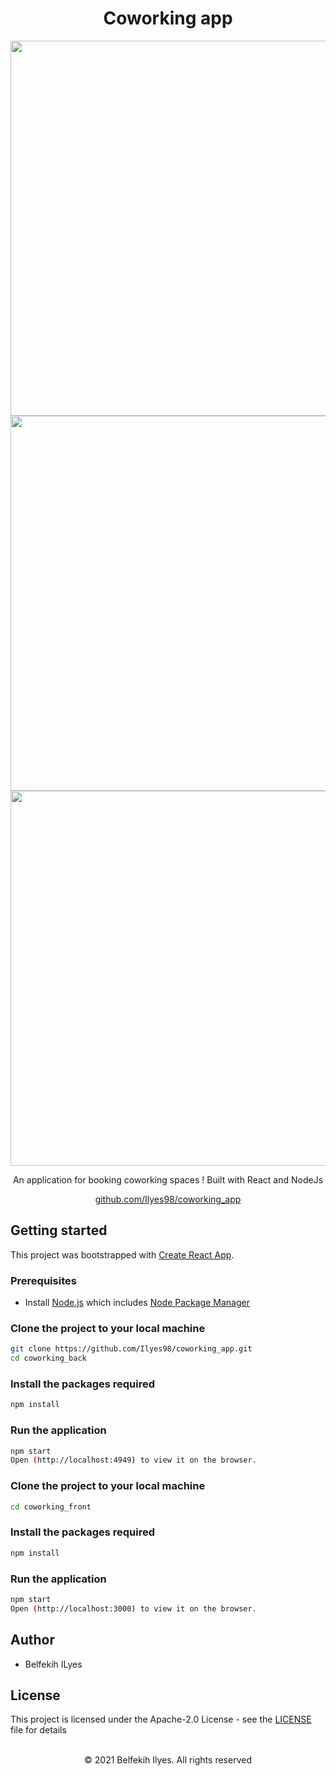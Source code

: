 <h1 align="center">Coworking app</h1>

<p align="center">
    <img src="https://urlz.fr/gJzB" width="600px" />
        <img src="https://urlz.fr/gJzI" width="600px" />
    <img src="https://urlz.fr/gJzL" width="600px" />
</p>

<p align="center">
 An application for booking coworking spaces ! Built with React and NodeJs
</p>

<p align="center">
  <a href="https://github.com/Ilyes98/coworking_app">github.com/Ilyes98/coworking_app</a>
</p>

## Getting started

This project was bootstrapped with [Create React App](https://github.com/facebook/create-react-app).

### Prerequisites

- Install [Node.js](https://nodejs.org) which includes [Node Package Manager](https://www.npmjs.com/get-npm)

### Clone the project to your local machine

```bash
git clone https://github.com/Ilyes98/coworking_app.git
cd coworking_back
```
### Install the packages required

```bash
npm install
```
### Run the application

```bash
npm start
Open (http://localhost:4949) to view it on the browser.
```

### Clone the project to your local machine

```bash
cd coworking_front
```

### Install the packages required

```bash
npm install
```
### Run the application

```bash
npm start
Open (http://localhost:3000) to view it on the browser.
```

## Author

- Belfekih ILyes

## License

This project is licensed under the Apache-2.0 License - see the [LICENSE](LICENSE) file for details

<p align="center">
  <br />
  © 2021 Belfekih Ilyes. All rights reserved
</p>